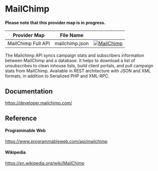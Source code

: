 # MailChimp

#### Please note that this provider map is in progress.

| Provider Map | File Name | |
|------------------------------|------------------------------|--------------------------------------------------------------------------------------------------------------------------------------------------------------------------------------------------------------------------------------------------------------------|
| MailChimp Full API | mailchimp.json | [![MailChimp](https://d233zlhvpze22y.cloudfront.net/github/bitscoopaddbuttonxsmall.png)](https://bitscoop.com/maps/create?source=https://raw.githubusercontent.com/bitscooplabs/provider-maps/master/mailchimp/mailchimp.json) |

The Mailchimp API syncs campaign stats and subscribers information between MailChimp and a database. It helps to download a list of unsubscribes to clean inhouse lists, build client portals, and pull campaign stats from MailChimp. Available in REST architecture with JSON and XML formats, in addition to Serialized PHP and XML-RPC.

## Documentation
https://developer.mailchimp.com/

## Reference

#### Programmable Web
https://www.programmableweb.com/api/mailchimp

#### Wikipedia
https://en.wikipedia.org/wiki/MailChimp
